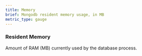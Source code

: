 ```yaml
---
title: Memory
brief: Mongodb resident memory usage, in MB
metric_type: gauge
---
```


### Resident Memory

Amount of RAM (MB) currently used by the database process.

